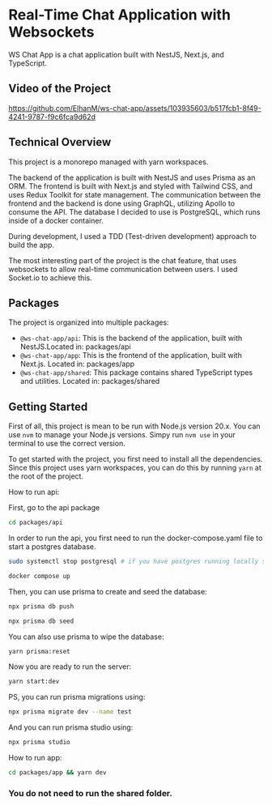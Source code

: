 # Real-Time Chat Application with Websockets

WS Chat App is a chat application built with NestJS, Next.js, and TypeScript.

## Video of the Project
https://github.com/ElhanM/ws-chat-app/assets/103935603/b517fcb1-8f49-4241-9787-f9c6fca9d62d

## Technical Overview

This project is a monorepo managed with yarn workspaces.

The backend of the application is built with NestJS and uses Prisma as an ORM. The frontend is built with Next.js and styled with Tailwind CSS, and uses Redux Toolkit for state management. The communication between the frontend and the backend is done using GraphQL, utilizing Apollo to consume the API. The database I decided to use is PostgreSQL, which runs inside of a docker container.

During development, I used a TDD (Test-driven development) approach to build the app.

The most interesting part of the project is the chat feature, that uses websockets to allow real-time communication between users. I used Socket.io to achieve this.

## Packages

The project is organized into multiple packages:

- `@ws-chat-app/api`: This is the backend of the application, built with NestJS.Located in: packages/api
- `@ws-chat-app/app`: This is the frontend of the application, built with Next.js. Located in: packages/app
- `@ws-chat-app/shared`: This package contains shared TypeScript types and utilities. Located in: packages/shared

## Getting Started

First of all, this project is mean to be run with Node.js version 20.x. You can use `nvm` to manage your Node.js versions. Simpy run `nvm use` in your terminal to use the correct version.

To get started with the project, you first need to install all the dependencies. Since this project uses yarn workspaces, you can do this by running `yarn` at the root of the project.

How to run api:

First, go to the api package

```bash
cd packages/api
```

In order to run the api, you first need to run the docker-compose.yaml file to start a postgres database.

```bash
sudo systemctl stop postgresql # if you have postgres running locally stop it

docker compose up
```

Then, you can use prisma to create and seed the database:

```bash
npx prisma db push

npx prisma db seed
```

You can also use prisma to wipe the database:

```bash
yarn prisma:reset
```

Now you are ready to run the server:

```bash
yarn start:dev
```

PS, you can run prisma migrations using:

```bash
npx prisma migrate dev --name test
```

And you can run prisma studio using:

```bash
npx prisma studio
```

How to run app:

```bash
cd packages/app && yarn dev
```

### You do not need to run the shared folder.
